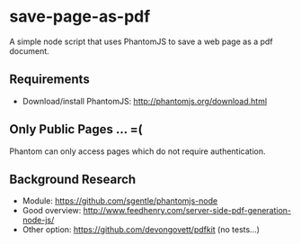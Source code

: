 save-page-as-pdf
================

A simple node script that uses PhantomJS to save a web page as a pdf document.

## Requirements

- Download/install PhantomJS: http://phantomjs.org/download.html

## Only Public Pages ... =(

Phantom can only access pages which do not require authentication.

## Background Research

- Module: https://github.com/sgentle/phantomjs-node
- Good overview: http://www.feedhenry.com/server-side-pdf-generation-node-js/
- Other option: https://github.com/devongovett/pdfkit (no tests...)
